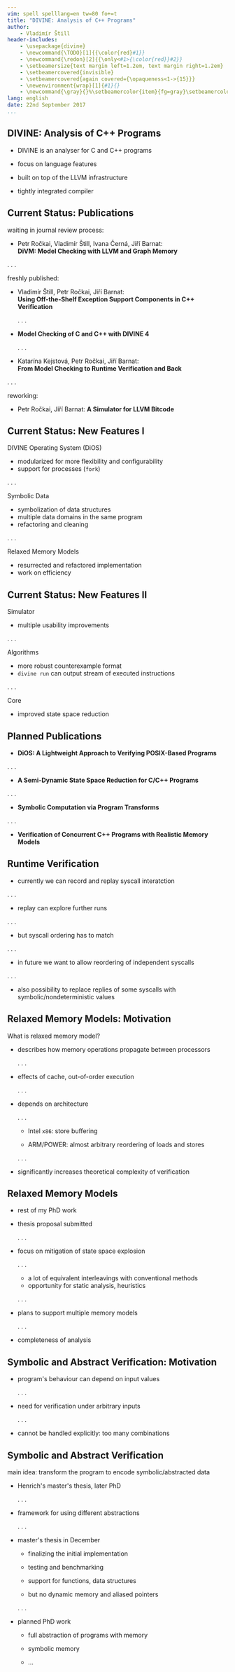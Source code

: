 ```yaml
---
vim: spell spelllang=en tw=80 fo+=t
title: "DIVINE: Analysis of C++ Programs"
author:
    - Vladimír Štill
header-includes:
    - \usepackage{divine}
    - \newcommand{\TODO}[1]{{\color{red}#1}}
    - \newcommand{\redon}[2]{{\only<#1>{\color{red}}#2}}
    - \setbeamersize{text margin left=1.2em, text margin right=1.2em}
    - \setbeamercovered{invisible}
    - \setbeamercovered{again covered={\opaqueness<1->{15}}}
    - \newenvironment{wrap}[1]{#1}{}
    - \newcommand{\gray}{}%\setbeamercolor{item}{fg=gray}\setbeamercolor{normal text}{fg=gray}}
lang: english
date: 22nd September 2017
...
```


## DIVINE: Analysis of C++ Programs

*   DIVINE is an analyser for C and C++ programs

*   focus on language features

*   built on top of the LLVM infrastructure

*   tightly integrated compiler

## Current Status: Publications

waiting in journal review process:

*   Petr Ročkai, Vladimír Štill, Ivana Černá, Jiří Barnat:\
    **DiVM: Model Checking with LLVM and Graph Memory**

. . .

freshly published:

*   Vladimír Štill, Petr Ročkai, Jiří Barnat:\
    **Using Off-the-Shelf Exception Support Components in C++ Verification**

    . . .

*   **Model Checking of C and C++ with DIVINE 4**

    . . .

*   Katarína Kejstová, Petr Ročkai, Jiří Barnat:\
    **From Model Checking to Runtime Verification and Back**

. . .

reworking:

*   Petr Ročkai, Jiří Barnat: **A Simulator for LLVM Bitcode**

## Current Status: New Features I

DIVINE Operating System (DiOS)

*   modularized for more flexibility and configurability
*   support for processes (`fork`)

. . .

Symbolic Data

*   symbolization of data structures
*   multiple data domains in the same program
*   refactoring and cleaning

. . .

Relaxed Memory Models

*   resurrected and refactored implementation
*   work on efficiency

## Current Status: New Features II

Simulator

*   multiple usability improvements

. . .

Algorithms

*   more robust counterexample format
*   `divine run` can output stream of executed instructions

. . .

Core

*   improved state space reduction

## Planned Publications

*   **DiOS: A Lightweight Approach to Verifying POSIX-Based Programs**

. . .

*   **A Semi-Dynamic State Space Reduction for C/C++ Programs**

. . .

*   **Symbolic Computation via Program Transforms**

. . .

*   **Verification of Concurrent C++ Programs with Realistic Memory Models**

## Runtime Verification

*   currently we can record and replay syscall interatction

. . .

*   replay can explore further runs

. . .

*   but syscall ordering has to match

. . .

*   in future we want to allow reordering of independent syscalls

. . .

*   also possibility to replace replies of some syscalls with
    symbolic/nondeterministic values


## Relaxed Memory Models: Motivation

What is relaxed memory model?

*   describes how memory operations propagate between processors

    . . .

*   effects of cache, out-of-order execution

    . . .

*   depends on architecture

    . . .

    *   Intel `x86`: store buffering

    *   ARM/POWER: almost arbitrary reordering of loads and stores

    . . .

*   significantly increases theoretical complexity of verification

## Relaxed Memory Models

*   rest of my PhD work

*   thesis proposal submitted

    . . .

*   focus on mitigation of state space explosion

    . . .

    *   a lot of equivalent interleavings with conventional methods
    *   opportunity for static analysis, heuristics

    . . .

*   plans to support multiple memory models

    . . .

*   completeness of analysis

## Symbolic and Abstract Verification: Motivation

*   program's behaviour can depend on input values

    . . .

*   need for verification under arbitrary inputs

    . . .

*   cannot be handled explicitly: too many combinations

## Symbolic and Abstract Verification

main idea: transform the program to encode symbolic/abstracted data

*   Henrich's master's thesis, later PhD

    . . .

*   framework for using different abstractions

    . . .

*   master's thesis in December

    *   finalizing the initial implementation

    *   testing and benchmarking

    *   support for functions, data structures

    *   but no dynamic memory and aliased pointers


    . . .

*   planned PhD work

    *   full abstraction of programs with memory

    *   symbolic memory

    *   …

